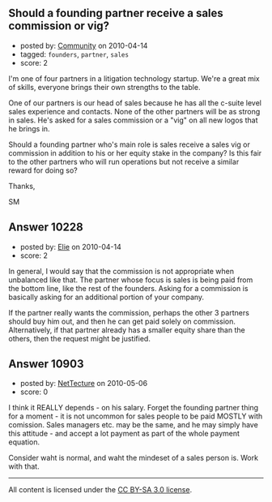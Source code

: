 ## Should a founding partner receive a sales commission or vig?

- posted by: [Community](https://stackexchange.com/users/-1/-1-community) on 2010-04-14
- tagged: `founders`, `partner`, `sales`
- score: 2

I'm one of four partners in a litigation technology startup.  We're a great mix of skills, everyone brings their own strengths to the table.  

One of our partners is our head of sales because he has all the c-suite level sales experience and contacts. None of the other partners will be as strong in sales.  He's asked for a sales commission or a "vig" on all new logos that he brings in.  

Should a founding partner who's main role is sales receive a sales vig or commission in addition to his or her equity stake in the company?  Is this fair to the other partners who will run operations but not receive a similar reward for doing so?

Thanks,

SM


## Answer 10228

- posted by: [Elie](https://stackexchange.com/users/-1/1752-elie) on 2010-04-14
- score: 2

In general, I would say that the commission is not appropriate when unbalanced like that. The partner whose focus is sales is being paid from the bottom line, like the rest of the founders. Asking for a commission is basically asking for an additional portion of your company.

If the partner really wants the commission, perhaps the other 3 partners should buy him out, and then he can get paid solely on commission. Alternatively, if that partner already has a smaller equity share than the others, then the request might be justified.


## Answer 10903

- posted by: [NetTecture](https://stackexchange.com/users/-1/3350-nettecture) on 2010-05-06
- score: 0

I think it REALLY depends - on his salary. Forget the founding partner thing for a moment - it is not uncommon for sales people to be paid MOSTLY with comission. Sales managers etc. may be the same, and he may simply have this attitude - and accept a lot payment as part of the whole payment equation.

Consider waht is normal, and waht the mindeset of a sales person is. Work with that.



---

All content is licensed under the [CC BY-SA 3.0 license](https://creativecommons.org/licenses/by-sa/3.0/).

